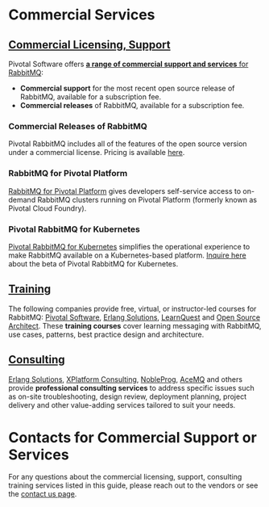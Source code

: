 <!--
Copyright (c) 2007-2020 Pivotal Software, Inc.

All rights reserved. This program and the accompanying materials
are made available under the terms of the under the Apache License,
Version 2.0 (the "License”); you may not use this file except in compliance
with the License. You may obtain a copy of the License at

https://www.apache.org/licenses/LICENSE-2.0

Unless required by applicable law or agreed to in writing, software
distributed under the License is distributed on an "AS IS" BASIS,
WITHOUT WARRANTIES OR CONDITIONS OF ANY KIND, either express or implied.
See the License for the specific language governing permissions and
limitations under the License.
-->

# Commercial Services

## <a id="overview" class="anchor" href="#overview">Commercial Licensing, Support</a>

Pivotal Software offers [**a range of commercial support and services** for RabbitMQ](https://pivotal.io/rabbitmq):

 * **Commercial support** for the most recent open source release of RabbitMQ, available for a subscription fee.
 * **Commercial releases** of RabbitMQ, available for a subscription fee.

### Commercial Releases of RabbitMQ

Pivotal RabbitMQ includes all of the features of the open source version under a commercial license. Pricing is available [here](https://pivotal.io/rabbitmq).

### RabbitMQ for Pivotal Platform

[RabbitMQ for Pivotal Platform](https://pivotal.io/platform/services-marketplace/messaging-and-integration/rabbitmq)
gives developers self-service access to on-demand RabbitMQ clusters
running on Pivotal Platform (formerly known as Pivotal Cloud Foundry).

### Pivotal RabbitMQ for Kubernetes

[Pivotal RabbitMQ for Kubernetes](https://content.pivotal.io/blog/introducing-rabbitmq-for-kubernetes)
simplifies the operational experience to make RabbitMQ available on a Kubernetes-based platform.
[Inquire here](https://pivotal.io/pivotal-rabbitmq-on-kubernetes) about the beta of Pivotal RabbitMQ for Kubernetes.

## <a id="training" class="anchor" href="#training">Training</a>

The following companies provide free, virtual, or instructor-led courses for RabbitMQ:
[Pivotal Software](https://academy.pivotal.io/store-catalog),
[Erlang Solutions](https://www.erlang-solutions.com/products/rabbitmq.html),
[LearnQuest](http://www.learnquest.com/course-detail.aspx?cnum=rabbitmq-e1xc) and
[Open Source Architect](https://opensource.io/product/rabbitmq-training/).
These <strong>training courses</strong> cover learning messaging with RabbitMQ, use cases, patterns,
best practice design and architecture.

## <a id="consulting" class="anchor" href="#consulting">Consulting</a>

[Erlang Solutions](https://www.erlang-solutions.com/products/rabbitmq.html),
[XPlatform Consulting](http://www.xplatformconsulting.com/rabbitmq/),
[NobleProg](https://www.nobleprog.com/consulting/rabbitmq),
[AceMQ](https://acemq.com/rabbitmq/) and others provide <strong>professional consulting services</strong>
to address specific issues such as on-site troubleshooting, design review,
deployment planning, project delivery and other value-adding services
tailored to suit your needs.

# Contacts for Commercial Support or Services

For any questions about the commercial licensing, support, consulting training services listed in this guide,
please reach out to the vendors or see the [contact us page](https://www.rabbitmq.com/contact.html#email).
